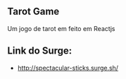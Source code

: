 ## Tarot Game

Um jogo de tarot em feito em Reactjs

## Link do Surge:

- http://spectacular-sticks.surge.sh/
